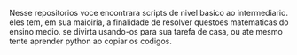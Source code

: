 Nesse repositorios voce encontrara scripts de nivel basico ao intermediario. eles tem, em sua maioiria, a finalidade de resolver questoes matematicas do ensino medio.
se divirta usando-os para sua tarefa de casa, ou ate mesmo tente aprender python ao copiar os codigos.

